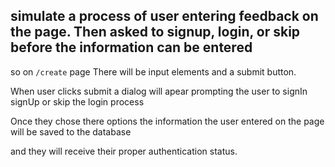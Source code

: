 ## simulate a process of user entering feedback on the page. Then asked to signup, login, or skip before the information can be entered

so on `/create` page There will be input elements and a submit button.

When user clicks submit a dialog will apear prompting the user to signIn signUp or skip the login process

Once they chose there options the information the user entered on the page will be saved to the database

and they will receive their proper authentication status.
